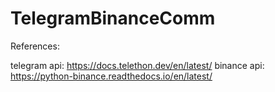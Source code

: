 # TelegramBinanceComm
 
References:

telegram api: https://docs.telethon.dev/en/latest/
binance api: https://python-binance.readthedocs.io/en/latest/
